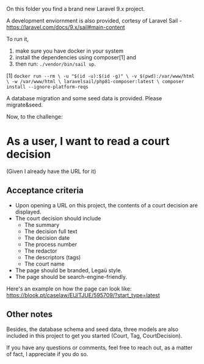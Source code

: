 On this folder you find a brand new Laravel 9.x project.

A development enviornment is also provided, cortesy of Laravel Sail - https://laravel.com/docs/9.x/sail#main-content

To run it, 

1) make sure you have docker in your system
2) install the dependencies using composer[1] and
3) then run: `./vendor/bin/sail up`.

[1] 
``
docker run --rm \
    -u "$(id -u):$(id -g)" \
    -v $(pwd):/var/www/html \
    -w /var/www/html \
    laravelsail/php81-composer:latest \
    composer install --ignore-platform-reqs
``

A database migration and some seed data is provided. Please migrate&seed.

Now, to the challenge:

# As a user, I want to read a court decision

(Given I already have the URL for it)

## Acceptance criteria

* Upon opening a URL on this project, the contents of a court decision are displayed.
* The court decision should include
  * The summary
  * The decision full text
  * The decision date
  * The process number
  * The redactor
  * The descriptors (tags)
  * The court name
* The page should be branded, Legaü style.
* The page should be search-engine-friendly.

Here's an example on how the page can look like: https://blook.pt/caselaw/EU/TJUE/595709/?start_type=latest

## Other notes

Besides, the database schema and seed data, three models are also included in this project to get you started (Court, Tag, CourtDecision).

If you have any questions or comments, feel free to reach out, as a matter of fact, I appreciate if you do so.
